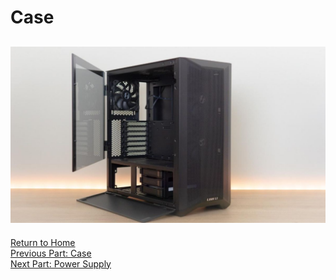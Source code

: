 # Case 
## ![Computer Case](../images/case.jpg)

[Return to Home](https://github.com/rhd45-edu/IT-1600-Final-Project#readme)  
[Previous Part: Case](case.md)  
[Next Part: Power Supply](powersupply.md)  
